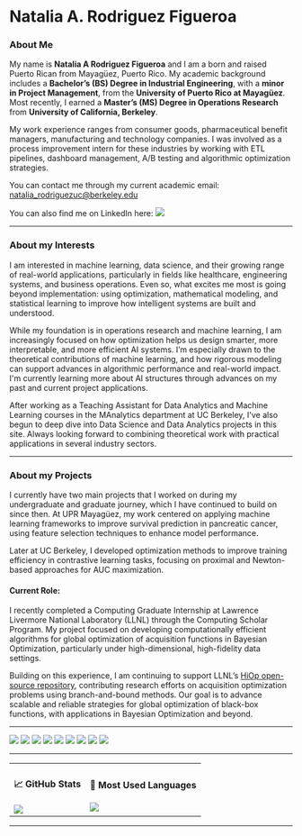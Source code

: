 <h1> Natalia A. Rodriguez Figueroa </h1>


### About Me

My name is **Natalia A Rodriguez Figueroa** and I am a born and raised Puerto Rican from Mayagüez, Puerto Rico. My academic background includes a **Bachelor’s (BS) Degree in Industrial Engineering**, with a **minor in Project Management**, from the **University of Puerto Rico at Mayagüez**. Most recently, I earned a **Master’s (MS) Degree in Operations Research** from **University of California, Berkeley**.

My work experience ranges from consumer goods, pharmaceutical benefit managers, manufacturing and technology companies. I was involved as a process improvement intern for these industries by working with ETL pipelines, dashboard management, A/B testing and algorithmic optimization strategies. 

You can contact me through my current academic email: natalia_rodriguezuc@berkeley.edu

You can also find me on LinkedIn here: <a href="https://www.linkedin.com/in/natalia-a-rodríguez-figueroa-5362101a1/"><img src="https://img.shields.io/badge/LinkedIn-blue?logo=linkedin" /></a>

---

### About my Interests

I am interested in machine learning, data science, and their growing range of real-world applications, particularly in fields like healthcare, engineering systems, and business operations. Even so, what excites me most is going beyond implementation: using optimization, mathematical modeling, and statistical learning to improve how intelligent systems are built and understood.

While my foundation is in operations research and machine learning, I am increasingly focused on how optimization helps us design smarter, more interpretable, and more efficient AI systems. I’m especially drawn to the theoretical contributions of machine learning, and how rigorous modeling can support advances in algorithmic performance and real-world impact. I'm currently learning more about AI structures through advances on my past and current project applications. 

After working as a Teaching Assistant for Data Analytics and Machine Learning courses in the MAnalytics department at UC Berkeley, I've also begun to deep dive into Data Science and Data Analytics projects in this site. Always looking forward to combining theoretical work with practical applications in several industry sectors.

---

### About my Projects 

I currently have two main projects that I worked on during my undergraduate and graduate journey, which I have continued to build on since then. At UPR Mayagüez, my work centered on applying machine learning frameworks to improve survival prediction in pancreatic cancer, using feature selection techniques to enhance model performance. 

Later at UC Berkeley, I developed optimization methods to improve training efficiency in contrastive learning tasks, focusing on proximal and Newton-based approaches for AUC maximization.  

#### Current Role:

I recently completed a Computing Graduate Internship at Lawrence Livermore National Laboratory (LLNL) through the Computing Scholar Program. My project focused on developing computationally efficient algorithms for global optimization of acquisition functions in Bayesian Optimization, particularly under high-dimensional, high-fidelity data settings. 

Building on this experience, I am continuing to support LLNL’s [HiOp open-source repository](https://github.com/LLNL/hiop), contributing research efforts on acquisition optimization problems using branch-and-bound methods. Our goal is to advance scalable and reliable strategies for global optimization of black-box functions, with applications in Bayesian Optimization and beyond.  

---

<p align="left"> <img src="https://img.shields.io/badge/Python-3776AB?style=flat&logo=python&logoColor=white" /> <img src="https://img.shields.io/badge/Julia-9558B2?style=flat&logo=julia&logoColor=white" /> <img src="https://img.shields.io/badge/R-276DC3?style=flat&logo=r&logoColor=white" /> <img src="https://img.shields.io/badge/SQL-336791?style=flat&logo=mysql&logoColor=white" /> <img src="https://img.shields.io/badge/Tableau-E97627?style=flat&logo=Tableau&logoColor=white" /> <img src="https://img.shields.io/badge/PowerBI-F2C811?style=flat&logo=powerbi&logoColor=black" /> <img src="https://img.shields.io/badge/Git-F05032?style=flat&logo=Git&logoColor=white" /> <img src="https://img.shields.io/badge/VSCode-007ACC?style=flat&logo=visual-studio-code&logoColor=white" /> <img src="https://img.shields.io/badge/Markdown-000000?style=flat&logo=Markdown&logoColor=white" /> </p>

---

<table>
<tr>
<td>

<h4>📈 GitHub Stats</h4>

<img src="https://github-readme-stats.vercel.app/api?username=nataliarodriguez-uc&show_icons=true&count_private=true&hide=stars&theme=default" />

</td>
<td>

<h4>🧪 Most Used Languages</h4>

<img src="https://github-readme-stats.vercel.app/api/top-langs/?username=nataliarodriguez-uc&layout=compact" />

</td>
</tr>
</table>


---
